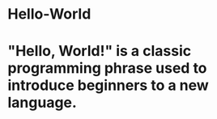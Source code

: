 # Hello-World
# "Hello, World!" is a classic programming phrase used to introduce beginners to a new language.
